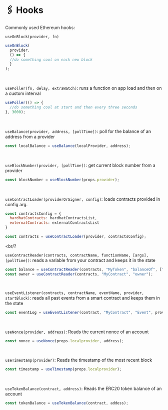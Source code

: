 # 🖇 Hooks

Commonly used Ethereum hooks:

`useOnBlock(provider, fn)`

```js
useOnBlock(
  provider,
  () => {
  //do something cool on each new block
  }
);
```

<br/>

`usePoller(fn, delay, extraWatch)`: runs a function on app load and then on a custom interval

```js
usePoller(() => {
  //do something cool at start and then every three seconds
}, 3000);
```

<br/>

`useBalance(provider, address, [pollTime])`: poll for the balance of an address from a provider

```js
const localBalance = useBalance(localProvider, address);
```

<br/>

`useBlockNumber(provider, [pollTime])`: get current block number from a provider

```js
const blockNumber = useBlockNumber(props.provider);
```

<br/>

`useContractLoader(providerOrSigner, config)`: loads contracts provided in config arg.

```js
const contractsConfig = {
  hardhatContracts: hardhatContractsList,
  externalContracts: externalContractsList
}

const contracts = useContractLoader(provider, contractsConfig);
```

<br/?

`useContractReader(contracts, contractName, functionName, [args], [pollTime])`: reads a variable from your contract and keeps it in the state

```js
const balance = useContractReader(contracts, "MyToken", "balanceOf", ["0xde769Dcc704c7Ec4BC2Dd996dfbb997e89995c5a"]);
const owner = useContractReader(contracts, "MyContract", "owner");
```

<br/>

`useEventListener(contracts, contractName, eventName, provider, startBlock)`: reads all past events from a smart contract and keeps them in the state

```js
const eventLog = useEventListener(contract, "MyContract", "Event", provider, 0);
```

<br/>

`useNonce(provider, address)`: Reads the current nonce of an account

```js
const nonce = useNonce(props.localprovider, address);
```

<br/>

`useTimestamp(provider)`: Reads the timestamp of the most recent block

```js
const timestamp = useTimestamp(props.localprovider);
```

<br/>

`useTokenBalance(contract, address)`: Reads the ERC20 token balance of an account

```js
const tokenBalance = useTokenBalance(contract, addess);
```
